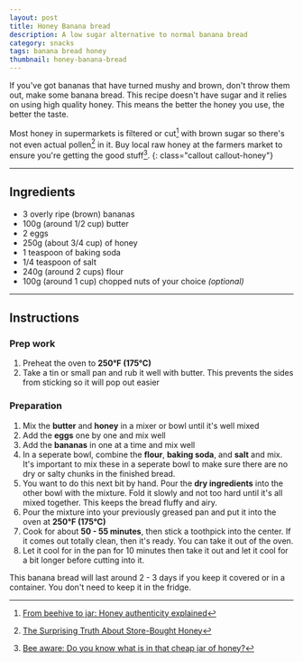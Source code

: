 ```yaml
---
layout: post
title: Honey Banana bread
description: A low sugar alternative to normal banana bread
category: snacks
tags: banana bread honey
thumbnail: honey-banana-bread
---
```



If you've got bananas that have turned mushy and brown, don't throw them out, make some banana bread. This recipe doesn't have sugar and it relies on using high quality honey. This means the better the honey you use, the better the taste. 

Most honey in supermarkets is filtered or cut[^one] with brown sugar so there's not even actual pollen[^two] in it. Buy local raw honey at the farmers market to ensure you're getting the good stuff[^three].
{: class="callout callout-honey"}

___

<div class="recipe-ingredients">

<h2>Ingredients</h2>

<ul class="ingredient-list">
    <li>3 overly ripe (brown) bananas</li>
    <li>100g (around 1/2 cup) butter</li>
    <li>2 eggs</li>
    <li>250g (about 3/4 cup) of honey</li>
    <li>1 teaspoon of baking soda</li>
    <li>1/4 teaspoon of salt</li>
    <li>240g (around 2 cups) flour</li>
    <li>100g (around 1 cup) chopped nuts of your choice <em class="light">(optional)</em></li>
</ul>

</div>

___

## Instructions

### Prep work
1. Preheat the oven to **250°F (175°C)**
2. Take a tin or small pan and rub it well with butter. This prevents the sides from sticking so it will pop out easier

### Preparation

1. Mix the **butter** and **honey** in a mixer or bowl until it's well mixed
2. Add the **eggs** one by one and mix well
3. Add the **bananas** in one at a time and mix well
4. In a seperate bowl, combine the **flour**, **baking soda**, and **salt** and mix. It's important to mix these in a seperate bowl to make sure there are no dry or salty chunks in the finished bread.
5. You want to do this next bit by hand. Pour the **dry ingredients** into the other bowl with the mixture. Fold it slowly and not too hard until it's all mixed together. This keeps the bread fluffy and airy.
6. Pour the mixture into your previously greased pan and put it into the oven at **250°F (175°C)**
7. Cook for about **50 - 55 minutes**, then stick a toothpick into the center. If it comes out totally clean, then it's ready. You can take it out of the oven.
8. Let it cool for in the pan for 10 minutes then take it out and let it cool for a bit longer before cutting into it.




This banana bread will last around 2 - 3 days if you keep it covered or in a container. You don't need to keep it in the fridge.



[^one]: [From beehive to jar: Honey authenticity explained](https://food.blog.gov.uk/2021/03/18/from-beehive-to-jar-honey-authenticity-explained/)
[^two]: [The Surprising Truth About Store-Bought Honey](https://www.realsimple.com/food-recipes/recipe-collections-favorites/popular-ingredients/honey-labeling)
[^three]: [Bee aware: Do you know what is in that cheap jar of honey?](https://www.theguardian.com/business/2021/nov/28/bee-aware-do-you-know-what-is-in-that-cheap-jar-of-honey)